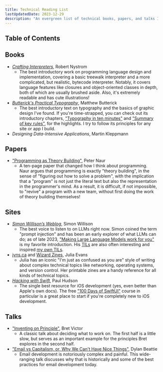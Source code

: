 ```yaml
---
title: Technical Reading List
lastUpdatedDate: 2023-12-29
description: "An evergreen list of technical books, papers, and talks I love."
---
```


## Table of Contents

## Books

- [*Crafting Interpreters*](https://www.craftinginterpreters.com), Robert Nystrom
  - The best introductory work on programming language design and implementation, covering a basic treewalk interpreter and a more complicated, but realistic, bytecode interpreter. Notably, it covers language features like closures and object-oriented classes in depth, both of which are usually brushed aside. Also, it's extremely readable and has cute illustrations!
- [*Butterick's Practical Typography*](https://practicaltypography.com), Matthew Butterick
  - The best introductory text on typography and the basics of graphic design I've found. If you're time-strapped, you can check out its introductory chapters, ["Typography in ten minutes"](https://practicaltypography.com/typography-in-ten-minutes.html) and ["Summary of key rules"](https://practicaltypography.com/summary-of-key-rules.html), for the highlights. I try to follow its principles for any site or app I build.
- *Designing Data-Intensive Applications*, Martin Kleppmann

## Papers

- ["Programming as Theory Building"](https://pages.cs.wisc.edu/~remzi/Naur.pdf), Peter Naur
  - A ten-page paper that changed how I think about programming. Naur argues that programming is exactly "theory building", in the sense of "figuring out how to solve a problem", with the implication that a "program" is not just the literal text but also the representation in the programmer's mind. As a result, it is difficult, if not impossible, to "revive" a program with a new team, without first doing the work of theory building themselves!

## Sites

- [*Simon Willison’s Weblog*](https://simonwillison.net), Simon Willison
  - The best voice to listen to on LLMs right now. Simon coined the term "prompt injection" and has been an early explorer of what LLMs can do; as of late 2023, ["Making Large Language Models work for you"](https://simonwillison.net/2023/Aug/27/wordcamp-llms/) is my favorite introduction. His [TILs](https://til.simonwillison.net) are also often interesting and inspired [my own TILs](https://rwblickhan.org/technical/).
- [jvns.ca](https://jvns.ca) and [Wizard Zines](https://wizardzines.com), Julia Evans
  - Julia has an iconic "I'm just as confused as you are" style of writing about complex technical topics like networking, operating systems, and version control. Her printable zines are a handy reference for all kinds of technical topics.
- [*Hacking with Swift*](https://www.hackingwithswift.com), Paul Hudson
  - The single best resource for iOS development (yes, even better than Apple's own docs). The free ["100 Days of SwiftUI"](https://www.hackingwithswift.com/100/swiftui) course in particular is a great place to start if you're completely new to iOS development.

## Talks

- ["Inventing on Principle"](https://www.youtube.com/watch?v=EGqwXt90ZqA), Bret Victor
  - A classic talk about deciding what to work on. The first half is a little slow, but serves as an important example for the principles Bret explores in the second half.
- ["Email vs Capitalism, or, Why We Can't Have Nice Things"](https://youtu.be/mrGfahzt-4Q?si=sOjj_k4eGy3k2_sc), Dylan Beattie
  - Email development is notoriously complex and painful. This wide-ranging talk discusses why that is historically and some of the best practices for email development today.